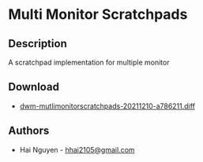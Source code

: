 Multi Monitor Scratchpads
================

Description
-----------
A scratchpad implementation for multiple monitor


Download
--------
* [dwm-mutlimonitorscratchpads-20211210-a786211.diff](dwm-mutlimonitorscratchpads-20211210-a786211.diff)

Authors
-------
* Hai Nguyen - <hhai2105@gmail.com>
